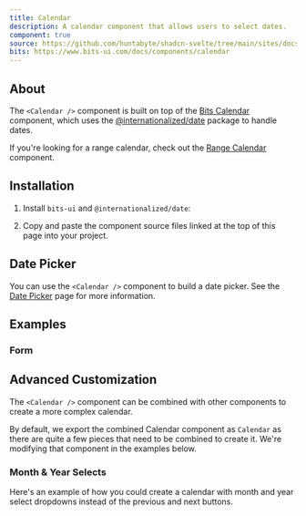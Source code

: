 ```yaml
---
title: Calendar
description: A calendar component that allows users to select dates.
component: true
source: https://github.com/huntabyte/shadcn-svelte/tree/main/sites/docs/src/lib/registry/default/ui/calendar
bits: https://www.bits-ui.com/docs/components/calendar
---
```


<script>
    import { ComponentPreview, ManualInstall, Callout, PMAddComp, PMInstall } from '$lib/components/docs';
</script>

<ComponentPreview name="calendar-demo">

<div></div>

</ComponentPreview>

## About

The `<Calendar />` component is built on top of the [Bits Calendar](https://www.bits-ui.com/docs/components/calendar) component, which uses the [@internationalized/date](https://react-spectrum.adobe.com/internationalized/date/index.html) package to handle dates.

If you're looking for a range calendar, check out the [Range Calendar](/docs/components/range-calendar) component.

## Installation

<PMAddComp name="calendar" />

<ManualInstall>

1. Install `bits-ui` and `@internationalized/date`:

<PMInstall command="bits-ui @internationalized/date" />

2. Copy and paste the component source files linked at the top of this page into your project.

</ManualInstall>

## Date Picker

You can use the `<Calendar />` component to build a date picker. See the [Date Picker](/docs/components/date-picker) page for more information.

## Examples

### Form

<ComponentPreview name="date-picker-demo">

<div></div>

</ComponentPreview>

## Advanced Customization

The `<Calendar />` component can be combined with other components to create a more complex calendar.

<Callout>
    By default, we export the combined Calendar component as <code>Calendar</code> as there are quite a few pieces that need to be combined to create it. We're modifying that component in the examples below.
</Callout>

### Month & Year Selects

Here's an example of how you could create a calendar with month and year select dropdowns instead of the previous and next buttons.

<ComponentPreview name="calendar-with-selects">

<div></div>

</ComponentPreview>
